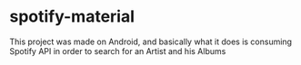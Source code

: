 # spotify-material
This project was made on Android, and basically what it does is consuming Spotify API in order to search for an Artist and his Albums
